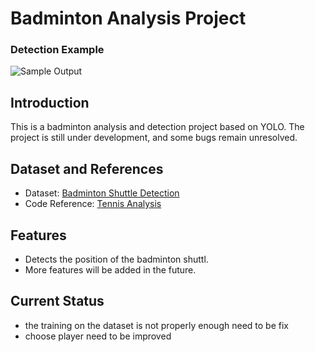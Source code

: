 # Badminton Analysis Project  

### Detection Example  
![Sample Output](images.png)

## Introduction  
This is a badminton analysis and detection project based on YOLO. The project is still under development, and some bugs remain unresolved.  

## Dataset and References  
- Dataset: [Badminton Shuttle Detection](https://universe.roboflow.com/personal-2xh62/badminton-shuttle-detection/dataset/2/images)  
- Code Reference: [Tennis Analysis](https://github.com/abdullahtarek/tennis_analysis)  

## Features  
- Detects the position of the badminton shuttl.  
- More features will be added in the future.  

## Current Status  
- the training on the dataset is not properly enough need to be fix  
- choose player need to be improved

